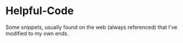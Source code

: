 # Helpful-Code

Some snippets, usually found on the web (always referenced) that I've modified to my own ends.


